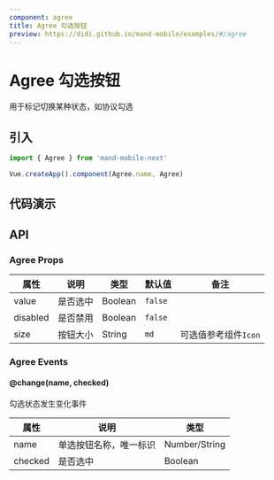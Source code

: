 ```yaml
---
component: agree
title: Agree 勾选按钮
preview: https://didi.github.io/mand-mobile/examples/#/agree
---
```


# Agree 勾选按钮

用于标记切换某种状态，如协议勾选

## 引入

```javascript
import { Agree } from 'mand-mobile-next'

Vue.createApp().component(Agree.name, Agree)
```

## 代码演示

<demo-wrapper
  src="src/packages/agree/demo"
  :demos="demos"
/>

<script setup>
const demos = import.meta.globEager('../../../src/packages/agree/demo/demo*.vue')
</script>

## API

### Agree Props
|属性 | 说明 | 类型 | 默认值 | 备注 |
|----|-----|------|------|------|
|value|是否选中|Boolean|`false`| |
|disabled|是否禁用|Boolean|`false`| |
|size|按钮大小|String|`md`|可选值参考组件`Icon`|

### Agree Events

#### @change(name, checked)
勾选状态发生变化事件

|属性 | 说明 | 类型 |
|----|-----|------|
|name|单选按钮名称，唯一标识|Number/String|
|checked|是否选中|Boolean|
